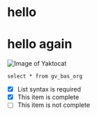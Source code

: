 # hello
# hello again

![Image of Yaktocat](https://octodex.github.com/images/yaktocat.png)

```
select * from gv_bas_org
``` 

- [x] List syntax is required
- [x] This item is complete
- [ ] This item is not complete

